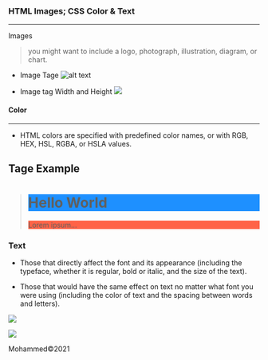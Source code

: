 ### HTML Images; CSS Color & Text
-----

Images

>you might want to include a logo, photograph, 
>illustration, diagram, or chart.


* Image Tage
![alt text](https://cdo-curriculum.s3.amazonaws.com/media/uploads/img_tag.png)

* Image tag Width and Height
![](https://www.wikihow.com/images/thumb/0/00/Set-Image-Width-and-Height-Using-HTML-Step-2-Version-3.jpg/v4-460px-Set-Image-Width-and-Height-Using-HTML-Step-2-Version-3.jpg.webp)

#### Color
--- 
* HTML colors are specified with predefined color names, or with RGB, HEX, HSL, RGBA, or HSLA values.

Tage Example
------
><h1 style="background-color:DodgerBlue;">Hello World</h1>
><p style="background-color:Tomato;">Lorem ipsum...</p>


### Text
* Those that directly affect the font and its appearance 
(including the typeface, whether it is regular, bold or italic, and the size of the text).

* Those that would have the same effect on text no matter 
what font you were using (including the color of text and 
the spacing between words and letters).

![](https://img.brainkart.com/extra3/wHOJhn3.jpg)

![](https://image.slidesharecdn.com/webtopic3-htmlformattags-130116191940-phpapp02/95/web-topic-3-html-format-tags-10-638.jpg?cb=1358364023.jpg)

Mohammed&copy;2021
